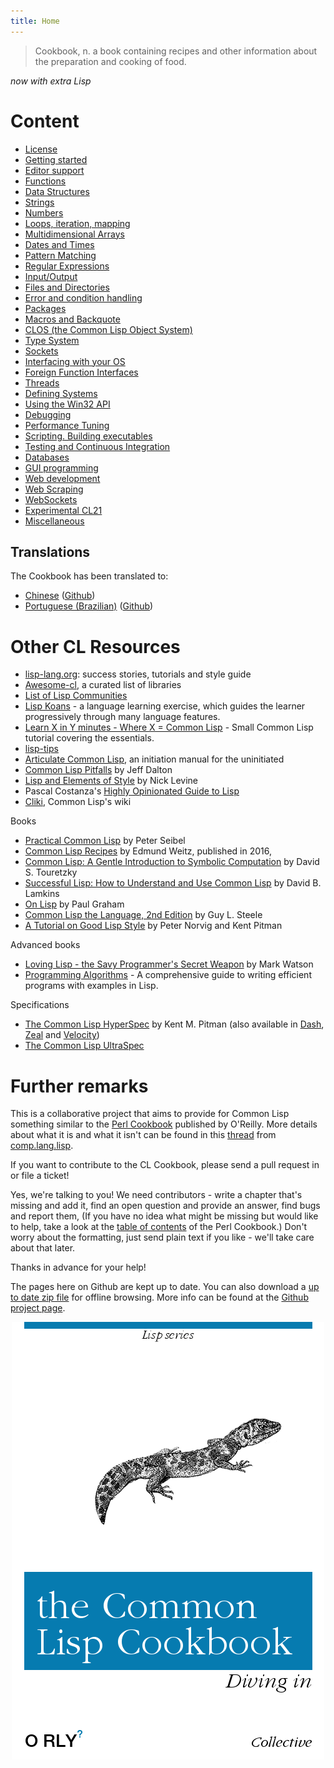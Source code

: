 ```yaml
---
title: Home
---
```


> Cookbook, n.
> a book containing recipes and other information about the preparation and cooking of food.

*now with extra Lisp*


# Content

<p id="two-cols"></p>

* [License](license.html)
* [Getting started](getting-started.html)
* [Editor support](editor-support.html)
* [Functions](functions.html)
* [Data Structures](data-structures.html)
* [Strings](strings.html)
* [Numbers](numbers.html)
* [Loops, iteration, mapping](iteration.html)
* [Multidimensional Arrays](arrays.html)
* [Dates and Times](dates_and_times.html)
* [Pattern Matching](pattern_matching.html)
* [Regular Expressions](regexp.html)
* [Input/Output](io.html)
* [Files and Directories](files.html)
* [Error and condition handling](error_handling.html)
* [Packages](packages.html)
* [Macros and Backquote](macros.html)
* [CLOS (the Common Lisp Object System)](clos.html)
* [Type System](type.html)
* [Sockets](sockets.html)
* [Interfacing with your OS](os.html)
* [Foreign Function Interfaces](ffi.html)
* [Threads](process.html)
* [Defining Systems](systems.html)
* [Using the Win32 API](win32.html)
* [Debugging](debugging.html)
* [Performance Tuning](performance.html)
* [Scripting. Building executables](scripting.html)
* [Testing and Continuous Integration](testing.html)
* [Databases](databases.html)
* [GUI programming](gui.html)
* [Web development](web.html)
* [Web Scraping](web-scraping.html)
* [WebSockets](websockets.html)
* [Experimental CL21](cl21.html)
* [Miscellaneous](misc.html)

## Translations

The Cookbook has been translated to:

* [Chinese](https://oneforalone.github.io/cl-cookbook-cn/#/) ([Github](https://github.com/oneforalone/cl-cookbook-cn))
* [Portuguese (Brazilian)](https://book.lisp.com.br/) ([Github](https://github.com/commonlispbr/cl-cookbook))

# Other CL Resources

<p id="two-cols"></p>

* [lisp-lang.org](http://lisp-lang.org/): success stories, tutorials and style guide
* [Awesome-cl](https://github.com/CodyReichert/awesome-cl), a curated list of libraries
* [List of Lisp Communities](https://github.com/CodyReichert/awesome-cl#community)
* [Lisp Koans](https://github.com/google/lisp-koans/) - a language learning exercise, which guides the learner progressively through many language features.
* [Learn X in Y minutes - Where X = Common Lisp](https://learnxinyminutes.com/docs/common-lisp/) - Small Common Lisp tutorial covering the essentials.
* [lisp-tips](https://github.com/lisp-tips/lisp-tips/issues/)
* [Articulate Common Lisp](http://articulate-lisp.com/), an initiation manual for the uninitiated
* [Common Lisp Pitfalls](https://raw.githubusercontent.com/ebzzry/cl-pitfalls/master/cl-pitfalls.txt) by Jeff Dalton
* [Lisp and Elements of Style](http://web.archive.org/web/20190316190256/https://www.nicklevine.org/declarative/lectures/) by Nick Levine
* Pascal Costanza's [Highly Opinionated Guide to Lisp](http://www.p-cos.net/lisp/guide.html)
* [Cliki](http://www.cliki.net/), Common Lisp's wiki


Books

* [Practical Common Lisp](http://www.gigamonkeys.com/book/) by Peter Seibel
* [Common Lisp Recipes](http://weitz.de/cl-recipes/) by Edmund Weitz, published in 2016,
* [Common Lisp: A Gentle Introduction to Symbolic Computation](http://www-2.cs.cmu.edu/~dst/LispBook/) by David S. Touretzky
* [Successful Lisp: How to Understand and Use Common Lisp](https://successful-lisp.blogspot.com/p/httpsdrive.html) by David B. Lamkins
* [On Lisp](http://www.paulgraham.com/onlisptext.html) by Paul Graham
* [Common Lisp the Language, 2nd Edition](http://www-2.cs.cmu.edu/Groups/AI/html/cltl/cltl2.html) by Guy L. Steele
* [A Tutorial on Good Lisp Style](https://www.cs.umd.edu/%7Enau/cmsc421/norvig-lisp-style.pdf) by Peter Norvig and Kent Pitman

Advanced books

* [Loving Lisp - the Savy Programmer's Secret Weapon](https://leanpub.com/lovinglisp/) by Mark Watson
* [Programming Algorithms](https://leanpub.com/progalgs) - A comprehensive guide to writing efficient programs with examples in Lisp.


Specifications

* [The Common Lisp HyperSpec](http://www.lispworks.com/documentation/HyperSpec/Front/index.htm) by Kent M. Pitman (also available in [Dash](https://kapeli.com/dash), [Zeal](https://zealdocs.org/) and [Velocity](https://velocity.silverlakesoftware.com/))
* [The Common Lisp UltraSpec](http://phoe.tymoon.eu/clus/doku.php)

# Further remarks

This is a collaborative project that aims to provide for Common Lisp something
similar to the [Perl Cookbook][perl] published by O'Reilly. More details about
what it is and what it isn't can be found in this [thread][thread] from
[comp.lang.lisp][cll].

If you want to contribute to the CL Cookbook, please send a pull request in or
file a ticket!

Yes, we're talking to you! We need contributors - write a chapter that's missing
and add it, find an open question and provide an answer, find bugs and report
them, (If you have no idea what might be missing but would like to help, take a
look at the [table of contents][toc] of the Perl Cookbook.) Don't worry about
the formatting, just send plain text if you like - we'll take care about that
later.

Thanks in advance for your help!

The pages here on Github are kept up to date. You can also download a
[up to date zip file][zip] for offline browsing. More info can be found at the
[Github project page][gh].

<div style="text-align: center">
    <img src="orly-cover.png"/>
</div>

[cll]: news:comp.lang.lisp
[perl]: http://www.oreilly.com/catalog/cookbook/
[thread]: http://groups.google.com/groups?threadm=m3it9soz3m.fsf%40bird.agharta.de
[toc]: http://www.oreilly.com/catalog/cookbook/
[zip]: https://github.com/LispCookbook/cl-cookbook/archive/master.zip
[gh]: https://github.com/LispCookbook/cl-cookbook
